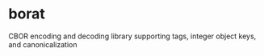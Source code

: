 # borat
CBOR encoding and decoding library supporting tags, integer object keys, and canonicalization

